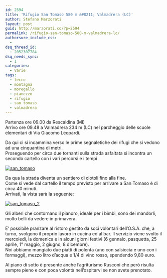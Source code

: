 ```yaml
---
id: 2594
title: 'Rifugio San Tomaso 580 m &#8211; Valmadrera (LC)'
author: Stefano Marzorati
layout: post
guid: http://marzorati.co/?p=2594
permalink: /rifugio-san-tomaso-580-m-valmadrera-lc/
authorsure_include_css:
  - 
dsq_thread_id:
  - 2052307784
dsq_needs_sync:
  - 1
categories:
  - Varie
tags:
  - lecco
  - montagna
  - moregallo
  - pianezzo
  - rifugio
  - san tomaso
  - valmadrera
---
```

Partenza ore 09.00 da Rescaldina (MI)  
Arrivo ore 09.48 a Valmadrera 234 m (LC) nel parcheggio delle scuole elementari di Via Giacomo Leopardi.

Da qui ci si incammina verso le prime segnaletiche dei rifugi che si vedono ad una cinquantina di metri.  
Proseguendo per circa due tornanti sulla strada asfaltata si incontra un secondo cartello con i vari percorsi e i tempi

[<img src="http://res.cloudinary.com/marzorati-co/image/upload/v1408107877/san_tomaso_ujh02o.png" alt="san_tomaso"  class="alignleft size-full wp-image-2595" />][1]

Da qua la strada diventa un sentiero di ciotoli fino alla fine.  
Come si vede dal cartello il tempo previsto per arrivare a San Tomaso è di circa 40 minuti.  
Arrivati, la vista sarà la seguente:

[<img src="http://res.cloudinary.com/marzorati-co/image/upload/v1408107874/san_tomaso_2_tfc8xy.png" alt="san_tomaso_2"  class="aligncenter size-full wp-image-2597" />][2]

Gli alberi che contornano il pianoro, ideale per i bimbi, sono dei mandorli, molto belli da vedere in primavera.

E&#8217; possibile pranzare al ristoro gestito da soci volontari dell&#8217;O.S.A. che, a turno, svolgono il proprio lavoro in cucina ed al bar. Il servizio viene svolto il mercoledì, la domenica e in alcuni giorni festivi (6 gennaio, pasquetta, 25 aprile, 1° maggio, 2 giugno, 8 dicembre).  
Noi abbiamo mangiato due piatti di polenta (uno con salsiccia e uno con i formaggi), mezzo litro d&#8217;acqua e 1/4 di vino rosso, spendendo 9,80 euro.

Al piano di sotto è presente anche l&#8217;agriturismo Rusconi che però risulta sempre pieno e con poca volontà nell&#8217;ospitarvi se non avete prenotato.

 [1]: http://res.cloudinary.com/marzorati-co/image/upload/v1408107877/san_tomaso_ujh02o.png
 [2]: http://res.cloudinary.com/marzorati-co/image/upload/v1408107874/san_tomaso_2_tfc8xy.png
